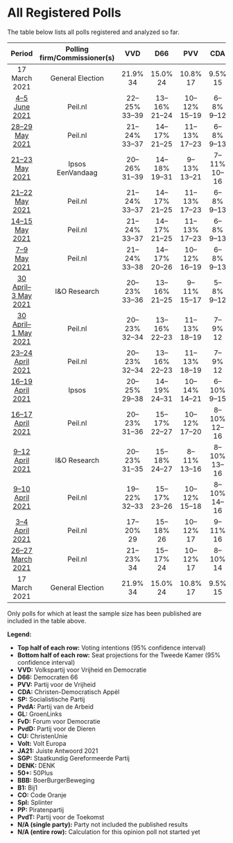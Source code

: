# All Registered Polls

The table below lists all polls registered and analyzed so far.

| Period     | Polling firm/Commissioner(s) | VVD | D66 | PVV | CDA | SP | PvdA | GL | FvD | PvdD | CU | Volt | JA21 | SGP | DENK | 50+ | BBB | B1 | CO | Spl | PP | PvdT |
|:----------:|:----------------------------:|:--:|:--:|:--:|:--:|:--:|:--:|:--:|:--:|:--:|:--:|:--:|:--:|:--:|:--:|:--:|:--:|:--:|:--:|:--:|:--:|:--:|
| 17 March 2021 | General Election | 21.9% <br> 34 | 15.0% <br> 24 | 10.8% <br> 17 | 9.5% <br> 15 | 6.0% <br> 9 | 5.7% <br> 9 | 5.2% <br> 8 | 5.0% <br> 8 | 3.8% <br> 6 | 3.4% <br> 5 | 2.4% <br> 3 | 2.4% <br> 3 | 2.1% <br> 3 | 2.0% <br> 3 | 1.0% <br> 1 | 1.0% <br> 1 | 0.8% <br> 1 | 0.4% <br> 0 | 0.3% <br> 0 | 0.2% <br> 0 | 0.0% <br> 0 |
| [4–5 June 2021](2021-06-05-Peilnl.html) | Peil.nl | 22–25% <br> 33–39 | 13–16% <br> 21–24 | 10–12% <br> 15–19 | 6–8% <br> 9–12 | 5–7% <br> 8–11 | 6–8% <br> 9–12 | 4–5% <br> 6–9 | 2–3% <br> 3–4 | 4–5% <br> 6–10 | 3–4% <br> 3–7 | 3–5% <br> 5–7 | 3–5% <br> 5–8 | 2–3% <br> 2–3 | 2–3% <br> 2–3 | 0% <br> 0 | 2–3% <br> 2–3 | 1–2% <br> 1–2 | N/A <br> N/A | N/A <br> N/A | N/A <br> N/A | N/A <br> N/A |
| [28–29 May 2021](2021-05-29-Peilnl.html) | Peil.nl | 21–24% <br> 33–37 | 14–17% <br> 21–25 | 11–13% <br> 17–23 | 6–8% <br> 9–13 | 5–7% <br> 7–10 | 5–7% <br> 8–11 | 4–5% <br> 6–8 | 2–3% <br> 3–5 | 4–5% <br> 6–8 | 3–4% <br> 4–5 | 3–5% <br> 6–7 | 3–5% <br> 5–6 | 2–3% <br> 2–3 | 2–3% <br> 2–3 | 0% <br> 0 | 2–3% <br> 2–4 | 1–2% <br> 1–2 | N/A <br> N/A | N/A <br> N/A | N/A <br> N/A | N/A <br> N/A |
| [21–23 May 2021](2021-05-23-Ipsos.html) | Ipsos <br> EenVandaag | 20–26% <br> 31–39 | 14–18% <br> 19–31 | 9–13% <br> 13–21 | 7–11% <br> 10–16 | 4–7% <br> 6–11 | 5–8% <br> 8–12 | 3–6% <br> 4–8 | 2–3% <br> 1–5 | 4–7% <br> 7–11 | 2–4% <br> 2–6 | 2–4% <br> 3–8 | 3–5% <br> 4–8 | 2–4% <br> 2–5 | 1–2% <br> 1–4 | 0–1% <br> 0–2 | 1–2% <br> 0–2 | 0–2% <br> 0–2 | N/A <br> N/A | N/A <br> N/A | N/A <br> N/A | N/A <br> N/A |
| [21–22 May 2021](2021-05-22-Peilnl.html) | Peil.nl | 21–24% <br> 33–37 | 14–17% <br> 21–25 | 11–13% <br> 17–23 | 6–8% <br> 9–13 | 5–7% <br> 7–10 | 5–7% <br> 8–11 | 4–5% <br> 6–8 | 2–3% <br> 3–5 | 4–5% <br> 6–8 | 3–4% <br> 4–5 | 3–5% <br> 6–7 | 3–5% <br> 5–6 | 2–3% <br> 2–3 | 2–3% <br> 2–3 | 0% <br> 0 | 2–3% <br> 2–4 | 1–2% <br> 1–2 | N/A <br> N/A | N/A <br> N/A | N/A <br> N/A | N/A <br> N/A |
| [14–15 May 2021](2021-05-15-Peilnl.html) | Peil.nl | 21–24% <br> 33–37 | 14–17% <br> 21–25 | 11–13% <br> 17–23 | 6–8% <br> 9–13 | 5–7% <br> 7–10 | 5–7% <br> 8–11 | 4–5% <br> 6–8 | 2–3% <br> 3–5 | 4–5% <br> 6–8 | 3–4% <br> 4–5 | 3–5% <br> 6–7 | 3–5% <br> 5–6 | 2–3% <br> 2–3 | 2–3% <br> 2–3 | 0% <br> 0 | 2–3% <br> 2–4 | 1–2% <br> 1–2 | N/A <br> N/A | N/A <br> N/A | N/A <br> N/A | N/A <br> N/A |
| [7–9 May 2021](2021-05-09-Peilnl.html) | Peil.nl | 21–24% <br> 33–38 | 14–17% <br> 20–26 | 10–12% <br> 16–19 | 6–8% <br> 9–13 | 5–7% <br> 7–11 | 5–7% <br> 8–11 | 4–5% <br> 5–9 | 5–6% <br> 7–9 | 4–5% <br> 5–8 | 3–4% <br> 4–6 | 3–4% <br> 4–6 | 3–5% <br> 4–7 | 2–3% <br> 2–3 | 2–3% <br> 2–4 | 0% <br> 0 | 1–2% <br> 1–3 | 0–1% <br> 0–1 | N/A <br> N/A | N/A <br> N/A | N/A <br> N/A | N/A <br> N/A |
| [30 April–3 May 2021](2021-05-03-IOResearch.html) | I&O Research | 20–23% <br> 33–36 | 13–16% <br> 21–25 | 9–11% <br> 15–17 | 5–8% <br> 9–12 | 6–8% <br> 9–11 | 5–8% <br> 8–12 | 4–6% <br> 6–8 | 4–6% <br> 6–9 | 4–5% <br> 5–8 | 3–4% <br> 4–6 | 3–5% <br> 4–6 | 3–5% <br> 5–6 | 1–3% <br> 2–4 | 2–3% <br> 2–4 | 0–1% <br> 0–2 | 1–3% <br> 1–3 | 1–2% <br> 1–2 | N/A <br> N/A | N/A <br> N/A | N/A <br> N/A | N/A <br> N/A |
| [30 April–1 May 2021](2021-05-01-Peilnl.html) | Peil.nl | 20–23% <br> 32–34 | 13–16% <br> 22–23 | 11–13% <br> 18–19 | 7–9% <br> 12 | 5–7% <br> 8 | 5–7% <br> 10 | 4–5% <br> 6–7 | 5–7% <br> 10 | 4–5% <br> 7 | 3–4% <br> 4–5 | 3–4% <br> 5–6 | 3–5% <br> 5–6 | 2–3% <br> 2–3 | 2–3% <br> 2–4 | 0% <br> 0 | 1–2% <br> 1 | 0–1% <br> 0–1 | N/A <br> N/A | N/A <br> N/A | N/A <br> N/A | N/A <br> N/A |
| [23–24 April 2021](2021-04-24-Peilnl.html) | Peil.nl | 20–23% <br> 32–34 | 13–16% <br> 22–23 | 11–13% <br> 18–19 | 7–9% <br> 12 | 5–7% <br> 8 | 5–7% <br> 10 | 4–5% <br> 6–7 | 5–7% <br> 10 | 4–5% <br> 7 | 3–4% <br> 4–5 | 3–4% <br> 5–6 | 3–5% <br> 5–6 | 2–3% <br> 2–3 | 2–3% <br> 2–4 | 0% <br> 0 | 1–2% <br> 1 | 0–1% <br> 0–1 | N/A <br> N/A | N/A <br> N/A | N/A <br> N/A | N/A <br> N/A |
| [16–19 April 2021](2021-04-19-Ipsos.html) | Ipsos | 20–25% <br> 29–38 | 14–19% <br> 24–31 | 10–14% <br> 14–21 | 6–10% <br> 9–15 | 3–6% <br> 5–9 | 5–8% <br> 8–11 | 4–6% <br> 5–10 | 3–6% <br> 5–9 | 4–7% <br> 6–10 | 2–4% <br> 3–6 | 2–5% <br> 4–7 | 2–4% <br> 3–5 | 1–3% <br> 2–5 | 1–2% <br> 1–4 | 0–2% <br> 0–2 | 0–2% <br> 0–2 | 0–1% <br> 0–1 | N/A <br> N/A | N/A <br> N/A | N/A <br> N/A | N/A <br> N/A |
| [16–17 April 2021](2021-04-17-Peilnl.html) | Peil.nl | 20–23% <br> 31–36 | 15–17% <br> 22–27 | 10–12% <br> 17–20 | 8–10% <br> 12–16 | 5–7% <br> 8–10 | 5–7% <br> 8–10 | 4–5% <br> 5–9 | 5–7% <br> 7–10 | 3–5% <br> 5–7 | 3–4% <br> 4–6 | 2–3% <br> 3–5 | 3–4% <br> 3–6 | 2–3% <br> 1–3 | 2–3% <br> 2–3 | 0% <br> 0 | 1–2% <br> 1–2 | 0–1% <br> 0–1 | N/A <br> N/A | N/A <br> N/A | N/A <br> N/A | N/A <br> N/A |
| [9–12 April 2021](2021-04-12-IOResearch.html) | I&O Research | 20–23% <br> 31–35 | 15–18% <br> 24–27 | 8–11% <br> 13–16 | 8–10% <br> 13–16 | 5–8% <br> 8–11 | 4–6% <br> 6–9 | 3–5% <br> 5–7 | 4–6% <br> 5–8 | 3–5% <br> 5–8 | 3–4% <br> 4–6 | 2–4% <br> 3–5 | 3–5% <br> 4–6 | 2–3% <br> 3–4 | 1–3% <br> 2–3 | 0–1% <br> 0–1 | 1–2% <br> 0–2 | 1–2% <br> 1–2 | N/A <br> N/A | N/A <br> N/A | N/A <br> N/A | N/A <br> N/A |
| [9–10 April 2021](2021-04-10-Peilnl.html) | Peil.nl | 19–22% <br> 32–33 | 15–17% <br> 23–26 | 10–12% <br> 15–18 | 8–10% <br> 14–16 | 5–7% <br> 8–9 | 5–7% <br> 8–9 | 4–5% <br> 6–7 | 5–7% <br> 8–10 | 4–5% <br> 6–7 | 3–4% <br> 4–6 | 2–3% <br> 3–4 | 3–4% <br> 4–5 | 2–3% <br> 3 | 2–3% <br> 2–4 | 0–1% <br> 0–1 | 1–2% <br> 1–2 | 0–1% <br> 0–1 | N/A <br> N/A | N/A <br> N/A | N/A <br> N/A | N/A <br> N/A |
| [3–4 April 2021](2021-04-04-Peilnl.html) | Peil.nl | 17–20% <br> 29 | 15–18% <br> 26 | 10–12% <br> 17 | 9–11% <br> 16 | 5–7% <br> 9 | 5–7% <br> 9 | 5–6% <br> 7 | 5–7% <br> 9 | 4–5% <br> 6 | 3–4% <br> 5 | 2–3% <br> 4 | 3–4% <br> 5 | 2–3% <br> 2 | 2–3% <br> 3 | 0–1% <br> 1 | 1–2% <br> 1 | 0–1% <br> 1 | N/A <br> N/A | N/A <br> N/A | N/A <br> N/A | N/A <br> N/A |
| [26–27 March 2021](2021-03-27-Peilnl.html) | Peil.nl | 21–23% <br> 34 | 15–17% <br> 24 | 10–12% <br> 17 | 8–10% <br> 14 | 5–7% <br> 8 | 5–7% <br> 9 | 4–5% <br> 8 | 5–7% <br> 10 | 3–5% <br> 6 | 3–4% <br> 5 | 2–3% <br> 3 | 3–4% <br> 5 | 2–3% <br> 3 | 2–3% <br> 2 | 0–1% <br> 1 | 0–1% <br> 1 | 0–1% <br> 0 | N/A <br> N/A | N/A <br> N/A | N/A <br> N/A | N/A <br> N/A |
| 17 March 2021 | General Election | 21.9% <br> 34 | 15.0% <br> 24 | 10.8% <br> 17 | 9.5% <br> 15 | 6.0% <br> 9 | 5.7% <br> 9 | 5.2% <br> 8 | 5.0% <br> 8 | 3.8% <br> 6 | 3.4% <br> 5 | 2.4% <br> 3 | 2.4% <br> 3 | 2.1% <br> 3 | 2.0% <br> 3 | 1.0% <br> 1 | 1.0% <br> 1 | 0.8% <br> 1 | 0.4% <br> 0 | 0.3% <br> 0 | 0.2% <br> 0 | 0.0% <br> 0 |

Only polls for which at least the sample size has been published are included in the table above.

**Legend:**
+ **Top half of each row:** Voting intentions (95% confidence interval)
+ **Bottom half of each row:** Seat projections for the Tweede Kamer (95% confidence interval)
+ **VVD:** Volkspartij voor Vrijheid en Democratie
+ **D66:** Democraten 66
+ **PVV:** Partij voor de Vrijheid
+ **CDA:** Christen-Democratisch Appèl
+ **SP:** Socialistische Partij
+ **PvdA:** Partij van de Arbeid
+ **GL:** GroenLinks
+ **FvD:** Forum voor Democratie
+ **PvdD:** Partij voor de Dieren
+ **CU:** ChristenUnie
+ **Volt:** Volt Europa
+ **JA21:** Juiste Antwoord 2021
+ **SGP:** Staatkundig Gereformeerde Partij
+ **DENK:** DENK
+ **50+:** 50Plus
+ **BBB:** BoerBurgerBeweging
+ **B1:** Bij1
+ **CO:** Code Oranje
+ **Spl:** Splinter
+ **PP:** Piratenpartij
+ **PvdT:** Partij voor de Toekomst
+ **N/A (single party):** Party not included the published results
+ **N/A (entire row):** Calculation for this opinion poll not started yet

